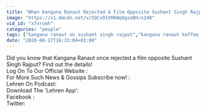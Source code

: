 ```yaml
---
title: "When Kangana Ranaut Rejected A Film Opposite Sushant Singh Rajput"
image: "https://s1.dmcdn.net/v/SQCx91VHKWq9gseBH/x240"
vid_id: "x7vrumh"
categories: "people"
tags: ["kangana ranaut on sushant singh rajput","kangana ranaut koffee wiith karan","kangana ranaut aap ki adalat"]
date: "2020-08-27T16:33:04+03:00"
---
```

Did you know that Kangana Ranaut once rejected a film opposite Sushant Singh Rajput? Find out the details!   <br>Log On To Our Official Website :   <br>For More Such News &amp; Gossips Subscribe now! :   <br>Lehren On Podcast:   <br>Download The 'Lehren App':   <br>Facebook :   <br>Twitter: 
